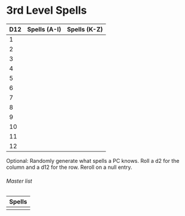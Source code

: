 # 3rd Level Spells

|D12|Spells (A-I)|Spells (K-Z)|
|---|------------|------------|
|1|||
|2|||
|3|||
|4|||
|5|||
|6|||
|7|||
|8|||
|9|||
|10|||
|11|||
|12|||

Optional: Randomly generate what spells a PC knows. Roll a d2 for the column and a d12 for the row. Reroll on a null entry.

###### Master list

|Spells|
|------|
||
